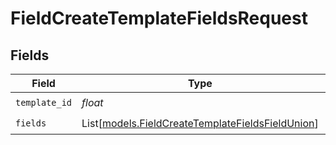 # FieldCreateTemplateFieldsRequest


## Fields

| Field                                                                                                | Type                                                                                                 | Required                                                                                             | Description                                                                                          |
| ---------------------------------------------------------------------------------------------------- | ---------------------------------------------------------------------------------------------------- | ---------------------------------------------------------------------------------------------------- | ---------------------------------------------------------------------------------------------------- |
| `template_id`                                                                                        | *float*                                                                                              | :heavy_check_mark:                                                                                   | N/A                                                                                                  |
| `fields`                                                                                             | List[[models.FieldCreateTemplateFieldsFieldUnion](../models/fieldcreatetemplatefieldsfieldunion.md)] | :heavy_check_mark:                                                                                   | N/A                                                                                                  |